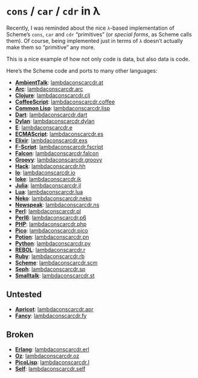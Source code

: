 `cons` / `car` / `cdr` in λ
===========================

Recently, I was reminded about the nice `λ`-based implementation of Scheme’s `cons`, `car` and `cdr` “primitives” (or *special forms*, as Scheme calls them). Of course, being implemented just in terms of `λ` doesn’t actually make them so “primitive” any more.

This is a nice example of how not only code is data, but also data is code.

Here’s the Scheme code and ports to many other languages:

* [**AmbientTalk**](http://soft.vub.ac.be/amop/): [lambdaconscarcdr.at](https://GitHub.Com/JoergWMittag/lambdaconscarcdr/blob/master/lambdaconscarcdr.at)
* [**Arc**](http://ArcLanguage.Org/): [lambdaconscarcdr.arc](https://GitHub.Com/JoergWMittag/lambdaconscarcdr/blob/master/lambdaconscarcdr.arc)
* [**Clojure**](http://Clojure.Org/): [lambdaconscarcdr.clj](https://GitHub.Com/JoergWMittag/lambdaconscarcdr/blob/master/lambdaconscarcdr.clj)
* [**CoffeeScript**](http://CoffeeScript.Org/): [lambdaconscarcdr.coffee](https://GitHub.Com/JoergWMittag/lambdaconscarcdr/blob/master/lambdaconscarcdr.coffee)
* [**Common Lisp**](http://CLiki.Net/): [lambdaconscarcdr.lisp](https://GitHub.Com/JoergWMittag/lambdaconscarcdr/blob/master/lambdaconscarcdr.lisp)
* [**Dart**](http://DartLang.Org/): [lambdaconscarcdr.dart](https://GitHub.Com/JoergWMittag/lambdaconscarcdr/blob/master/lambdaconscarcdr.dart)
* [**Dylan**](http://OpenDylan.Org/): [lambdaconscarcdr.dylan](https://GitHub.Com/JoergWMittag/lambdaconscarcdr/blob/master/lambdaconscarcdr.dylan)
* [**E**](http://ERights.Org/): [lambdaconscarcdr.e](https://GitHub.Com/JoergWMittag/lambdaconscarcdr/blob/master/lambdaconscarcdr.e)
* [**ECMAScript**](http://ECMAScript.Org/): [lambdaconscarcdr.es](https://GitHub.Com/JoergWMittag/lambdaconscarcdr/blob/master/lambdaconscarcdr.es)
* [**Elixir**](http://Elixir-Lang.Org/): [lambdaconscarcdr.exs](https://GitHub.Com/JoergWMittag/lambdaconscarcdr/blob/master/lambdaconscarcdr.exs)
* [**F-Script**](http://FScript.Org/): [lambdaconscarcdr.fscript](https://GitHub.Com/JoergWMittag/lambdaconscarcdr/blob/master/lambdaconscarcdr.fscript)
* [**Falcon**](http://FalconPL.Org/): [lambdaconscarcdr.falcon](https://GitHub.Com/JoergWMittag/lambdaconscarcdr/blob/master/lambdaconscarcdr.falcon)
* [**Groovy**](http://Groovy-Lang.Org/): [lambdaconscarcdr.groovy](https://GitHub.Com/JoergWMittag/lambdaconscarcdr/blob/master/lambdaconscarcdr.groovy)
* [**Hack**](http://HackLang.Org/): [lambdaconscarcdr.hh](https://GitHub.Com/JoergWMittag/lambdaconscarcdr/blob/master/lambdaconscarcdr.hh)
* [**Io**](http://IoLanguage.Com/): [lambdaconscarcdr.io](https://GitHub.Com/JoergWMittag/lambdaconscarcdr/blob/master/lambdaconscarcdr.io)
* [**Ioke**](http://Ioke.Org/): [lambdaconscarcdr.ik](https://GitHub.Com/JoergWMittag/lambdaconscarcdr/blob/master/lambdaconscarcdr.ik)
* [**Julia**](http://JuliaLang.Org/): [lambdaconscarcdr.jl](https://GitHub.Com/JoergWMittag/lambdaconscarcdr/blob/master/lambdaconscarcdr.jl)
* [**Lua**](http://Lua.Org/): [lambdaconscarcdr.lua](https://GitHub.Com/JoergWMittag/lambdaconscarcdr/blob/master/lambdaconscarcdr.lua)
* [**Neko**](http://NekoVM.Org/#the_neko_programming_language): [lambdaconscarcdr.neko](https://GitHub.Com/JoergWMittag/lambdaconscarcdr/blob/master/lambdaconscarcdr.neko)
* [**Newspeak**](http://NewspeakLanguage.Org/): [lambdaconscarcdr.ns](https://GitHub.Com/JoergWMittag/lambdaconscarcdr/blob/master/lambdaconscarcdr.ns)
* [**Perl**](http://Perl.Org/): [lambdaconscarcdr.pl](https://GitHub.Com/JoergWMittag/lambdaconscarcdr/blob/master/lambdaconscarcdr.pl)
* [**Perl6**](http://Perl6.Org/): [lambdaconscarcdr.p6](https://GitHub.Com/JoergWMittag/lambdaconscarcdr/blob/master/lambdaconscarcdr.p6)
* [**PHP**](http://PHP.Net/): [lambdaconscarcdr.php](https://GitHub.Com/JoergWMittag/lambdaconscarcdr/blob/master/lambdaconscarcdr.php)
* [**Pico**](http://Pico.VUB.Ac.Be): [lambdaconscarcdr.pico](https://GitHub.Com/JoergWMittag/lambdaconscarcdr/blob/master/lambdaconscarcdr.pico)
* [**Potion**](http://Perl11.Org/potion/): [lambdaconscarcdr.pn](https://GitHub.Com/JoergWMittag/lambdaconscarcdr/blob/master/lambdaconscarcdr.pn)
* [**Python**](http://Python.Org/): [lambdaconscarcdr.py](https://GitHub.Com/JoergWMittag/lambdaconscarcdr/blob/master/lambdaconscarcdr.py)
* [**REBOL**](http://REBOL.Com/): [lambdaconscarcdr.r](https://GitHub.Com/JoergWMittag/lambdaconscarcdr/blob/master/lambdaconscarcdr.r)
* [**Ruby**](http://Ruby-Lang.Org/): [lambdaconscarcdr.rb](https://GitHub.Com/JoergWMittag/lambdaconscarcdr/blob/master/lambdaconscarcdr.rb)
* [**Scheme**](http://R7RS.Org/): [lambdaconscarcdr.scm](https://GitHub.Com/JoergWMittag/lambdaconscarcdr/blob/master/lambdaconscarcdr.scm)
* [**Seph**](http://Seph-Lang.Org/): [lambdaconscarcdr.sp](https://GitHub.Com/JoergWMittag/lambdaconscarcdr/blob/master/lambdaconscarcdr.sp)
* [**Smalltalk**](http://Smalltalk.Org/): [lambdaconscarcdr.st](https://GitHub.Com/JoergWMittag/lambdaconscarcdr/blob/master/lambdaconscarcdr.st)

Untested
--------

* [**Apricot**](https://GitHub.Com/Apricot-Lang/Apricot/): [lambdaconscarcdr.apr](https://GitHub.Com/JoergWMittag/lambdaconscarcdr/blob/master/lambdaconscarcdr.apr)
* [**Fancy**](http://Fancy-Lang.Org/): [lambdaconscarcdr.fy](https://GitHub.Com/JoergWMittag/lambdaconscarcdr/blob/master/lambdaconscarcdr.fy)

Broken
------

* [**Erlang**](http://Erlang.Org/): [lambdaconscarcdr.erl](https://GitHub.Com/JoergWMittag/lambdaconscarcdr/blob/master/lambdaconscarcdr.erl)
* [**Oz**](http://WWW.Mozart-Oz.Org/): [lambdaconscarcdr.oz](https://GitHub.Com/JoergWMittag/lambdaconscarcdr/blob/master/lambdaconscarcdr.oz)
* [**PicoLisp**](http://PicoLisp.Com/): [lambdaconscarcdr.l](https://GitHub.Com/JoergWMittag/lambdaconscarcdr/blob/master/lambdaconscarcdr.l)
* [**Self**](http://SelfLanguage.Org/): [lambdaconscarcdr.self](https://GitHub.Com/JoergWMittag/lambdaconscarcdr/blob/master/lambdaconscarcdr.self)
